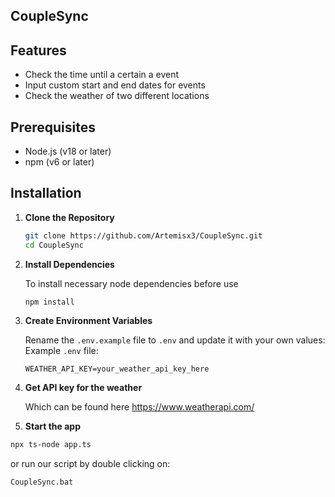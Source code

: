## CoupleSync

## Features 

- Check the time until a certain a event
- Input custom start and end dates for events
- Check the weather of two different locations


## Prerequisites

- Node.js (v18 or later)
- npm (v6 or later)
  
## Installation

1. **Clone the Repository**

   ```bash
   git clone https://github.com/Artemisx3/CoupleSync.git
   cd CoupleSync
   ```


2. **Install Dependencies**

    To install necessary node dependencies before use
   ```bash
   npm install
   ``` 

3. **Create Environment Variables**

   Rename the `.env.example` file to `.env` and update it with your own values:
 Example `.env` file:

   ```env
   WEATHER_API_KEY=your_weather_api_key_here
   ```

4. **Get API key for the weather**
 
  
   Which can be found here https://www.weatherapi.com/

5. **Start the app**
```bash 
npx ts-node app.ts
```
or 
run our script by double clicking on:
```batch
CoupleSync.bat
```
